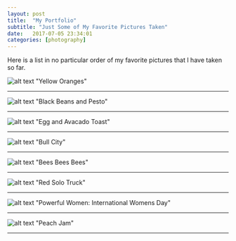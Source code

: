 ```yaml
---
layout: post
title:  "My Portfolio"
subtitle: "Just Some of My Favorite Pictures Taken"
date:   2017-07-05 23:34:01
categories: [photography]
---
```


Here is a list in no particular order of my favorite pictures that I have taken so far. 

![alt text](https://scontent.cdninstagram.com/t51.2885-15/e35/19228445_441676272858867_1416062485701591040_n.jpg)
"Yellow Oranges"

___


![alt text](https://scontent.cdninstagram.com/t51.2885-15/e35/19227314_658379774364404_7324724418729476096_n.jpg)
"Black Beans and Pesto"

___

![alt text](https://scontent.cdninstagram.com/t51.2885-15/e35/18950289_1473503186045354_762389723338506240_n.jpg)
"Egg and Avacado Toast"

___


![alt text](https://scontent.cdninstagram.com/t51.2885-15/e35/18808771_1167370976722373_181477177303236608_n.jpg)
"Bull City"

___


![alt text](https://scontent.cdninstagram.com/t51.2885-15/e35/17882593_178605605992784_6526717665476608000_n.jpg)
"Bees Bees Bees"

___


![alt text](https://scontent.cdninstagram.com/t51.2885-15/e35/17438657_425918387742465_2428663079421083648_n.jpg)
"Red Solo Truck"

___


![alt text](https://scontent.cdninstagram.com/t51.2885-15/e35/17125538_1315072765226674_1757045960875180032_n.jpg)
"Powerful Women: International Womens Day"

___

![alt text](https://scontent.cdninstagram.com/t51.2885-15/e35/20065323_131435507454420_1361414983979630592_n.jpg)
"Peach Jam"

___



<div>
	  <p>
     <script>
						var week_days = new Array(8);
								week_days[1] = "Sunday";
								week_days[2] = "Monday";
								week_days[3] = "Tuesday";
								week_days[4] = "Wednesday";
								week_days[5] = "Thursday";
								week_days[6] = "Friday";
								week_days[7] = "Saturday";
								
						var month_array = new Array(13);
								month_array[1] = "January";
								month_array[2] = "February";
								month_array[3] = "March";
								month_array[4] = "April";
								month_array[5] = "May";
								month_array[6] = "June";
								month_array[7] = "July";
								month_array[8] = "August";
								month_array[9] = "September";
								month_array[10] = "October";
								month_array[11] = "November";
								month_array[12] = "December";
								
						var date_obj = new 	Date(document.lastModified)
						var curr_day = week_days[date_obj.getDay() + 1]
						var curr_month = month_array[date_obj.getMonth() + 1]
						var curr_date = date_obj.getDate()
						var curr_year = date_obj.getYear()	
							if (curr_year < 2000)
								curr_year+=1900
								document.write("Last updated on" + " " + curr_day + ", " 
								+ curr_month + " " + curr_date + " " + curr_year)
					  </script>
           </p>
      </div>

